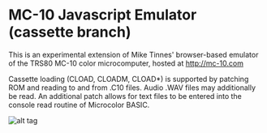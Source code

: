 MC-10 Javascript Emulator (cassette branch)
===========================================

This is an experimental extension of Mike Tinnes' browser-based emulator of the TRS80 MC-10 color microcomputer, hosted at http://mc-10.com

Cassette loading (CLOAD, CLOADM, CLOAD*) is supported by patching ROM and reading to and from .C10 files.  Audio .WAV files may additionally be read.  An additional patch allows for text files to be entered into the console read routine of Microcolor BASIC.  

![alt tag](http://upload.wikimedia.org/wikipedia/commons/thumb/5/59/TRS-80_MC-10_Microcomputer.jpg/250px-TRS-80_MC-10_Microcomputer.jpg)

